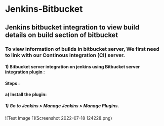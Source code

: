 # Jenkins-Bitbucket
## Jenkins bitbucket integration to view build details on build section of bitbucket
### To view information of builds in bitbucket server, We first need to link with our Continous integration (CI) server.
#### 1) Bitbucket server integration on jenkins using Bitbucket server integration plugin : 
#### Steps : 
#### a) Install the plugin: 
##### 1) Go to Jenkins > Manage Jenkins > Manage Plugins.
![Test Image 1](Screenshot 2022-07-18 124228.png)
